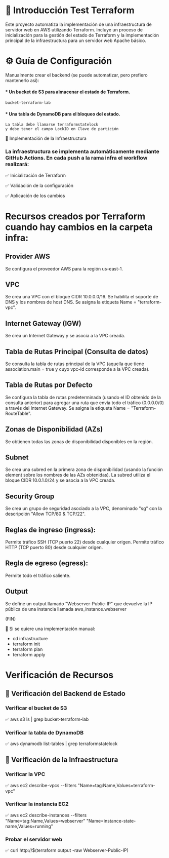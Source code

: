 # 📌 Introducción Test Terraform 

Este proyecto automatiza la implementación de una infraestructura de servidor web en AWS utilizando Terraform. Incluye un proceso de inicialización para la gestión del estado de Terraform y la implementación principal de la infraestructura para un servidor web Apache básico.

# ⚙️ Guía de Configuración

Manualmente crear el backend (se puede automatizar, pero prefiero mantenerlo así):

#### * Un bucket de S3 para almacenar el estado de Terraform.
    bucket-terraform-lab

#### * Una tabla de DynamoDB para el bloqueo del estado. 
    La tabla debe llamarse terraformstatelock
    y debe tener el campo LockID en Clave de partición

🔹 Implementación de la Infraestructura

### La infraestructura se implementa automáticamente mediante GitHub Actions. En cada push a la rama infra el workflow realizará:

✅ Inicialización de Terraform

✅ Validación de la configuración

✅ Aplicación de los cambios

# Recursos creados por Terraform cuando hay cambios en la carpeta infra:
## Provider AWS

Se configura el proveedor AWS para la región us-east-1.

## VPC
Se crea una VPC con el bloque CIDR 10.0.0.0/16.
Se habilita el soporte de DNS y los nombres de host DNS.
Se asigna la etiqueta Name = "terraform-vpc".

## Internet Gateway (IGW)

Se crea un Internet Gateway y se asocia a la VPC creada.

## Tabla de Rutas Principal (Consulta de datos)

Se consulta la tabla de rutas principal de la VPC (aquella que tiene association.main = true y cuyo vpc-id corresponde a la VPC creada).

## Tabla de Rutas por Defecto

Se configura la tabla de rutas predeterminada (usando el ID obtenido de la consulta anterior) para agregar una ruta que envía todo el tráfico (0.0.0.0/0) a través del Internet Gateway.
Se asigna la etiqueta Name = "Terraform-RouteTable".

## Zonas de Disponibilidad (AZs)
Se obtienen todas las zonas de disponibilidad disponibles en la región.

## Subnet
Se crea una subred en la primera zona de disponibilidad (usando la función element sobre los nombres de las AZs obtenidas).
La subred utiliza el bloque CIDR 10.0.1.0/24 y se asocia a la VPC creada.

## Security Group
Se crea un grupo de seguridad asociado a la VPC, denominado "sg" con la descripción "Allow TCP/80 & TCP/22".

## Reglas de ingreso (ingress):
Permite tráfico SSH (TCP puerto 22) desde cualquier origen.
Permite tráfico HTTP (TCP puerto 80) desde cualquier origen.

## Regla de egreso (egress):
Permite todo el tráfico saliente.

## Output
Se define un output llamado "Webserver-Public-IP" que devuelve la IP pública de una instancia llamada aws_instance.webserver


(FIN) 

🔹 Si se quiere una implementación manual:

* cd infrastructure
* terraform init
* terraform plan
* terraform apply


# Verificación de Recursos

## 🔹 Verificación del Backend de Estado

### Verificar el bucket de S3
✅ aws s3 ls | grep bucket-terraform-lab

### Verificar la tabla de DynamoDB
✅ aws dynamodb list-tables | grep terraformstatelock

## 🔹  Verificación de la Infraestructura

### Verificar la VPC
✅ aws ec2 describe-vpcs --filters "Name=tag:Name,Values=terraform-vpc"

### Verificar la instancia EC2
✅ aws ec2 describe-instances --filters "Name=tag:Name,Values=webserver" "Name=instance-state-name,Values=running"

### Probar el servidor web
✅ curl http://$(terraform output -raw Webserver-Public-IP)
